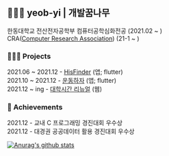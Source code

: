 ## 👨🏻‍💻 yeob-yi  |  개발꿈나무
한동대학교 전산전자공학부 컴퓨터공학심화전공 (2021.02 ~ )\
CRA([Computer Research Association](https://github.com/cra16)) (21-1 ~ )

### 🏃🏻‍♂️ Projects 
2021.06 ~ 2021.12 - [HisFinder](https://github.com/juyoungIt/HisFinder) (앱; flutter)\
2021.10 ~ 2021.12 - [운동하자](https://github.com/ParkSangbeomm/LetsExercise) (앱; flutter)\
2021.12 ~ ing - [대학시간 리뉴얼](https://github.com/seokmin01/college-timetable-renewal/issues) (웹)

### 🏅 Achievements 
2021.12 - 교내 C 프로그래밍 경진대회 우수상\
2021.12 - 대경권 공공데이터 활용 경진대회 우수상



  [![Anurag's github stats](https://github-readme-stats.vercel.app/api?username=yeob-yi&show_icons=true&theme=radical)](https://github.com/anuraghazra/github-readme-stats)
<!--
**yeob-yi/yeob-yi** is a ✨ _special_ ✨ repository because its `README.md` (this file) appears on your GitHub profile.
-->
